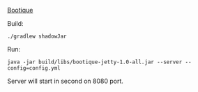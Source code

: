 [Bootique](http://bootique.io/)

Build:

```
./gradlew shadowJar
```

Run:

```
java -jar build/libs/bootique-jetty-1.0-all.jar --server --config=config.yml
```

Server will start in second on 8080 port.